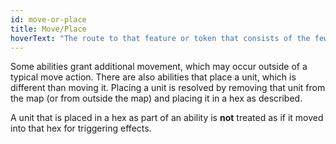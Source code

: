 ```yaml
---
id: move-or-place
title: Move/Place
hoverText: "The route to that feature or token that consists of the fewest hexes between that feature and the component being measured to (or from)."
---
```


Some abilities grant additional movement, which may occur outside of a typical move action. There are also abilities that place a unit, which is different than moving it. Placing a unit is resolved by removing that unit from the map (or from outside the map) and placing it in a hex as described.

A unit that is placed in a hex as part of an ability is **not** treated as if it moved into that hex for triggering effects.